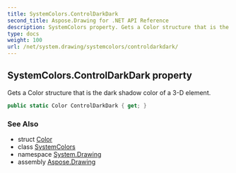 ```yaml
---
title: SystemColors.ControlDarkDark
second_title: Aspose.Drawing for .NET API Reference
description: SystemColors property. Gets a Color structure that is the dark shadow color of a 3D element
type: docs
weight: 100
url: /net/system.drawing/systemcolors/controldarkdark/
---
```

## SystemColors.ControlDarkDark property

Gets a Color structure that is the dark shadow color of a 3-D element.

```csharp
public static Color ControlDarkDark { get; }
```

### See Also

* struct [Color](../../color/)
* class [SystemColors](../)
* namespace [System.Drawing](../../systemcolors/)
* assembly [Aspose.Drawing](../../../)


